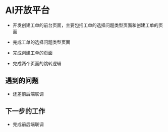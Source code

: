 # AI开放平台

- 开发创建工单的前台页面，主要包括工单的选择问题类型页面和创建工单的页面

- 完成工单的选择问题类型页面
- 完成创建工单的页面
- 完成两个页面的跳转逻辑
## 遇到的问题

- 还差前后端联调

## 下一步的工作

- 完成前后端联调